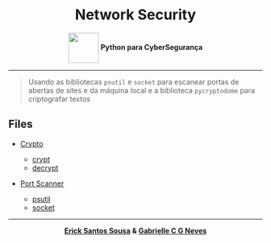 <div align=center>
    <h1>Network Security</h1>
</div>

<div align=center>
    <img align=center src="https://assespropr.org.br/wp-content/uploads/2022/05/Senai.png" width=60> <b>Python para CyberSegurança</b>
</div>


---

> Usando as bibliotecas `psutil` e `socket` para escanear portas de abertas de sites e da máquina local e a biblioteca `pycryptodome` para criptografar textos


## Files

- [Crypto](Crypto)
    - [crypt](Crypto/crypt.py)
    - [decrypt](Crypto/decrypt.py)

- [Port Scanner](PortScanner)
    - [psutil](PortScanner/psutil.py)
    - [socket](PortScanner/socket.py)
---

<div align='center'>
    <strong>
        <a href='https://github.com/ericksantos12'>Erick Santos Sousa</a> &
        <a href='https://github.com/GabrielleCGNeves'>Gabrielle C G Neves</a>
    </strong>
</div>